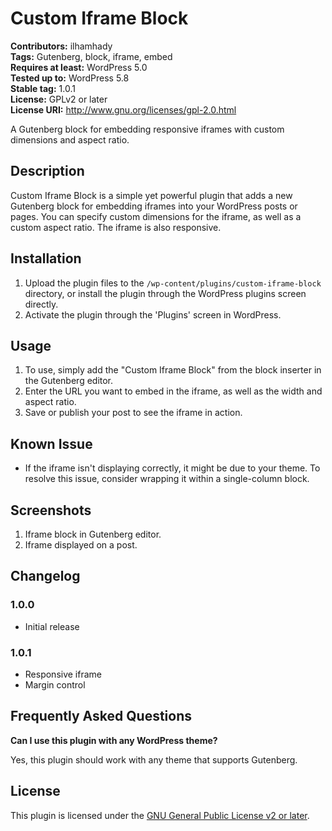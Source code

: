 # Custom Iframe Block

**Contributors:** ilhamhady  
**Tags:** Gutenberg, block, iframe, embed  
**Requires at least:** WordPress 5.0  
**Tested up to:** WordPress 5.8  
**Stable tag:** 1.0.1  
**License:** GPLv2 or later  
**License URI:** <http://www.gnu.org/licenses/gpl-2.0.html>

A Gutenberg block for embedding responsive iframes with custom dimensions and aspect ratio.

## Description

Custom Iframe Block is a simple yet powerful plugin that adds a new Gutenberg block for embedding iframes into your WordPress posts or pages. You can specify custom dimensions for the iframe, as well as a custom aspect ratio. The iframe is also responsive.

## Installation

1. Upload the plugin files to the `/wp-content/plugins/custom-iframe-block` directory, or install the plugin through the WordPress plugins screen directly.
2. Activate the plugin through the 'Plugins' screen in WordPress.

## Usage

1. To use, simply add the "Custom Iframe Block" from the block inserter in the Gutenberg editor.
2. Enter the URL you want to embed in the iframe, as well as the width and aspect ratio.
3. Save or publish your post to see the iframe in action.

## Known Issue

- If the iframe isn't displaying correctly, it might be due to your theme. To resolve this issue, consider wrapping it within a single-column block.

## Screenshots

1. Iframe block in Gutenberg editor.
2. Iframe displayed on a post.

## Changelog

### 1.0.0

- Initial release

### 1.0.1

- Responsive iframe
- Margin control

## Frequently Asked Questions

**Can I use this plugin with any WordPress theme?**

Yes, this plugin should work with any theme that supports Gutenberg.

## License

This plugin is licensed under the [GNU General Public License v2 or later](http://www.gnu.org/licenses/gpl-2.0.html).
